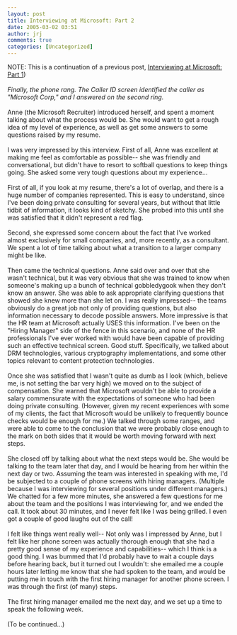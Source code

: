 ```yaml
---
layout: post
title: Interviewing at Microsoft: Part 2
date: 2005-03-02 03:51
author: jrj
comments: true
categories: [Uncategorized]
---
```

NOTE: This is a continuation of a previous post, <a href="http://www.jrj.org/2005_02_01_archive.cfm#110918831943734026">Interviewing at Microsoft: Part 1</a>)<br /><br />*Finally, the phone rang. The Caller ID screen identified the caller as "Microsoft Corp," and I answered on the second ring.*<br /><br />Anne (the Microsoft Recruiter) introduced herself, and spent a moment talking about what the process would be. She would want to get a rough idea of my level of experience, as well as get some answers to some questions raised by my resume. <br /><br />I was very impressed by this interview. First of all, Anne was excellent at making me feel as comfortable as possible-- she was friendly and conversational, but didn't have to resort to softball questions to keep things going. She asked some very tough questions about my experience...<br /><br />First of all, if you look at my resume, there's a lot of overlap, and there is a huge number of companies represented. This is easy to understand, since I've been doing private consulting for several years, but without that little tidbit of information, it looks kind of sketchy. She probed into this until she was satisfied that it didn't represent a red flag.<br /><br />Second, she expressed some concern about the fact that I've worked almost exclusively for small companies, and, more recently, as a consultant. We spent a lot of time talking about what a transition to a larger company might be like. <br /><br />Then came the technical questions. Anne said over and over that she wasn't technical, but it was very obvious that she was trained to know when someone's making up a bunch of technical gobbledygook when they don't know an answer. She was able to ask appropriate clarifying questions that showed she knew more than she let on. I was really impressed-- the teams obviously do a great job not only of providing questions, but also information necessary to decode possible answers. More impressive is that the HR team at Microsoft actually USES this information. I've been on the "Hiring Manager" side of the fence in this scenario, and none of the HR professionals I've ever worked with would have been capable of providing such an effective technical screen. Good stuff. Specifically, we talked about DRM technologies, various cryptography implementations, and some other topics relevant to content protection technologies. <br /><br />Once she was satisfied that I wasn't quite as dumb as I look (which, believe me, is not setting the bar very high) we moved on to the subject of compensation. She warned that Microsoft wouldn't be able to provide a salary commensurate with the expectations of someone who had been doing private consulting. (However, given my recent experiences with some of my clients, the fact that Microsoft would be unlikely to frequently bounce checks would be enough for me.) We talked through some ranges, and were able to come to the conclusion that we were probably close enough to the mark on both sides that it would be worth moving forward with next steps. <br /><br />She closed off by talking about what the next steps would be. She would be talking to the team later that day, and I would be hearing from her within the next day or two. Assuming the team was interested in speaking with me, I'd be subjected to a couple of phone screens with hiring managers. (Multiple because I was interviewing for several positions under different managers.) We chatted for a few more minutes, she answered a few questions for me about the team and the positions I was interviewing for, and we ended the call. It took about 30 minutes, and I never felt like I was being grilled. I even got a couple of good laughs out of the call! <br /><br />I felt like things went really well-- Not only was I impressed by Anne, but I felt like her phone screen was actually thorough enough that she had a pretty good sense of my experience and capabilities-- which I think is a good thing. I was bummed that I'd probably have to wait a couple days before hearing back, but it turned out I wouldn't: she emailed me a couple hours later letting me know that she had spoken to the team, and would be putting me in touch with the first hiring manager for another phone screen. I was through the first (of many) steps.<br /><br />The first hiring manager emailed me the next day, and we set up a time to speak the following week. <br /><br />(To be continued...)
